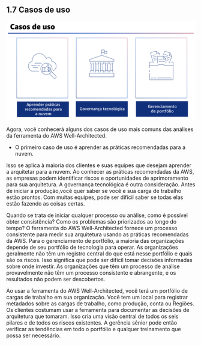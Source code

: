 ## 1.7 Casos de uso

![alt text](image-3.png)

Agora, você conhecerá alguns dos casos de uso mais comuns das análises da ferramenta do AWS Well-Architected. 

- O primeiro caso de uso é aprender as práticas recomendadas para a nuvem. 

Isso se aplica à maioria dos clientes e suas equipes que desejam aprender a arquitetar para a nuvem. Ao conhecer as práticas recomendadas da AWS, as empresas podem identificar riscos e oportunidades de aprimoramento para sua arquitetura. A governança tecnológica é outra consideração. Antes de iniciar a produção,você quer saber se você e sua carga de trabalho estão prontos. Com muitas equipes, pode ser difícil saber se todas elas estão fazendo as coisas certas.

Quando se trata de iniciar qualquer processo ou análise, como é possível obter consistência? Como os problemas são priorizados ao longo do tempo? O ferramenta do AWS Well-Architected fornece um processo consistente para medir sua arquitetura usando as práticas recomendadas da AWS. Para o gerenciamento de portfólio, a maioria das organizações depende de seu portfólio de tecnologia para operar. As organizações geralmente não têm um registro central do que está nesse portfólio e quais são os riscos. Isso significa que pode ser difícil tomar decisões informadas sobre onde investir. As organizações que têm um processo de análise provavelmente não têm um processo consistente e abrangente, e os resultados não podem ser descobertos.

Ao usar a ferramenta do AWS Well-Architected, você terá um portfólio de cargas de trabalho em sua organização. Você tem um local para registrar metadados sobre as cargas de trabalho, como produção, conta ou Regiões. Os clientes costumam usar a ferramenta para documentar as decisões de arquitetura que tomaram. Isso cria uma visão central de todos os seis pilares e de todos os riscos existentes. A gerência sênior pode então verificar as tendências em todo o portfólio e qualquer treinamento que possa ser necessário.
